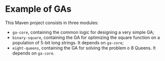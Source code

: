 # Example of GAs
This Maven project consists in three modules:

- `ga-core`, containing the common logic for designing a very simple GA;
- `binary-square`, containing the GA for optimizing the square function on a population of 5-bit long strings. It depends on `ga-core`;
- `eight-queens`, containing the GA for solving the problem o 8 Queens. It depends on `ga-core`.
